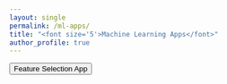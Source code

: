 ```yaml
---
layout: single
permalink: /ml-apps/
title: "<font size='5'>Machine Learning Apps</font>"
author_profile: true
---
```


<html>
   <head>
      <title>Feature Selection App</title>
   </head>
   <body>
      <button onclick="window.location.href = 'https://feature-selection.herokuapp.com/';" target="_blank">Feature Selection App</button>
   </body>
</html>
